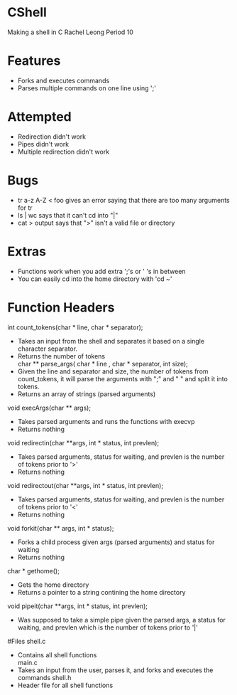 # CShell
Making a shell in C
Rachel Leong Period 10 </br>
# Features

* Forks and executes commands
* Parses multiple commands on one line using ';'

# Attempted
* Redirection didn't work
* Pipes didn't work
* Multiple redirection didn't work

# Bugs
* tr a-z A-Z < foo gives an error saying that there are too many arguments for tr
* ls | wc says that it can't cd into "|"
* cat > output says that ">" isn't a valid file or directory

# Extras
* Functions work when you add extra ';'s or ' 's in between
* You can easily cd into the home directory with 'cd ~'

# Function Headers
int count_tokens(char * line, char * separator); </br>
* Takes an input from the shell and separates it based on a single character separator.</br>
* Returns the number of tokens </br>
char ** parse_args( char * line , char * separator, int size); </br>
* Given the line and separator and size, the number of tokens from count_tokens, it will parse the arguments with ";" and " " and split it into tokens. </br>
* Returns an array of strings (parsed arguments) </br>

void execArgs(char ** args); </br>
* Takes parsed arguments and runs the functions with execvp </br>
* Returns nothing </br>

void redirectin(char **args, int * status, int prevlen); </br>
* Takes parsed arguments, status for waiting, and prevlen is the number of tokens prior to '>' </br>
* Returns nothing </br>

void redirectout(char **args, int * status, int prevlen); </br>

* Takes parsed arguments, status for waiting, and prevlen is the number of tokens prior to '<' </br>
* Returns nothing

void forkit(char ** args, int * status); </br>
* Forks a child process given args (parsed arguments) and status for waiting </br>
* Returns nothing

char * gethome(); </br>
* Gets the home directory </br>
* Returns a pointer to a string contining the home directory

void pipeit(char **args, int * status, int prevlen); </br>
* Was supposed to take a simple pipe given the parsed args, a status for waiting, and prevlen which is the number of tokens prior to '|' </br>

#Files
shell.c </br>
* Contains all shell functions </br>
main.c </br>
* Takes an input from the user, parses it, and forks and executes the commands
shell.h </br>
* Header file for all shell functions
